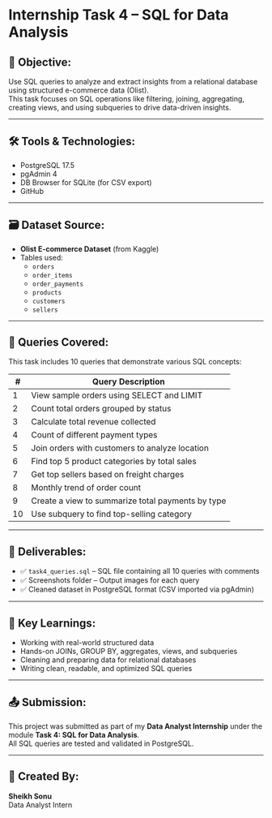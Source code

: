 # Internship Task 4 – SQL for Data Analysis

## 📌 Objective:
Use SQL queries to analyze and extract insights from a relational database using structured e-commerce data (Olist).  
This task focuses on SQL operations like filtering, joining, aggregating, creating views, and using subqueries to drive data-driven insights.

---

## 🛠 Tools & Technologies:
- PostgreSQL 17.5
- pgAdmin 4
- DB Browser for SQLite (for CSV export)
- GitHub

---

## 🗃 Dataset Source:
- **Olist E-commerce Dataset** (from Kaggle)
- Tables used:
  - `orders`
  - `order_items`
  - `order_payments`
  - `products`
  - `customers`
  - `sellers`

---

## 📄 Queries Covered:
This task includes 10 queries that demonstrate various SQL concepts:

| # | Query Description |
|--|--------------------|
| 1 | View sample orders using SELECT and LIMIT |
| 2 | Count total orders grouped by status |
| 3 | Calculate total revenue collected |
| 4 | Count of different payment types |
| 5 | Join orders with customers to analyze location |
| 6 | Find top 5 product categories by total sales |
| 7 | Get top sellers based on freight charges |
| 8 | Monthly trend of order count |
| 9 | Create a view to summarize total payments by type |
| 10 | Use subquery to find top-selling category |

---

## 🧾 Deliverables:
- ✅ `task4_queries.sql` – SQL file containing all 10 queries with comments
- ✅ Screenshots folder – Output images for each query
- ✅ Cleaned dataset in PostgreSQL format (CSV imported via pgAdmin)

---

## 🎯 Key Learnings:
- Working with real-world structured data
- Hands-on JOINs, GROUP BY, aggregates, views, and subqueries
- Cleaning and preparing data for relational databases
- Writing clean, readable, and optimized SQL queries

---

## 📤 Submission:
This project was submitted as part of my **Data Analyst Internship** under the module **Task 4: SQL for Data Analysis**.  
All SQL queries are tested and validated in PostgreSQL.

---

## 🙌 Created By:
**Sheikh Sonu**  
Data Analyst Intern  
